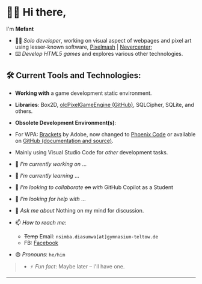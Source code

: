 # 👋🏿 Hi there,
I'm **Mefant**

* 👦🏿 *Solo developer*, working on visual aspect of webpages and pixel art using lesser-known software, [Pixelmash](https://nevercenter.com/pixelmash/ "Pixelmash by Nevercenter") | [Nevercenter](https://nevercenter.com/ "Nevercenter");
* ⌨️ *Develop HTML5 games* and explores various other technologies.

## 🛠️ Current Tools and Technologies:
  * **Working with** a game development static environment.
  * **Libraries**: Box2D, [olcPixelGameEngine (GitHub)](https://github.com/OneLoneCoder/olcPixelGameEngine), SQLCipher, SQLite, and others.
  * **Obsolete Development Environment(s)**: 
  * For WPA: [Brackets](https://brackets.io/ "Brackets is maintained by the brackets.io community") by Adobe, now changed to [Phoenix Code](https://phcode.io/ "Phoenix is a modern open-source and free software code editor") or available on [GitHub (documentation and source)](https://github.com/phcode-dev/phoenix/).
  * Mainly using Visual Studio Code for *other* development tasks.

* 🔭 _I’m currently working on_ ...
* 🌱 _I’m currently learning_ ...
* 👯 _I’m looking to collaborate ~~on~~ with_ GitHub Copilot as a Student
* 🤔 _I’m looking for help with_ ...
* 💬 _Ask me about_ Nothing on my mind for discussion.
* 📫 _How to reach me_:
  * ~~Temp~~ Email: `nsimba.diasumwa[at]gymnasium-teltow.de`
  * FB: [Facebook](https://www.facebook.com/dieter.bodof "My Facebook Profile")
* 😄 *Pronouns*:
 `he/him`
> * ⚡ _Fun fact_: Maybe later – I'll have one.

* * *
<!--TODO: Add more **stuff** but not necessarily update sections regularly-->
